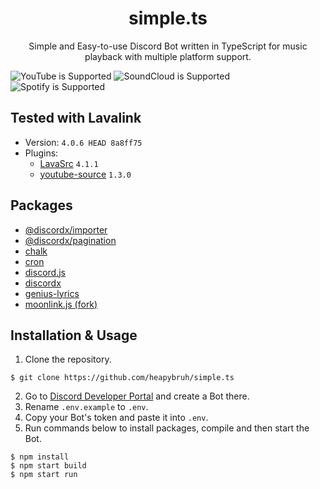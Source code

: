 <div align="center">
 <h1>simple.ts</h1>
 <p>Simple and Easy-to-use Discord Bot written in TypeScript for music playback with multiple platform support.</p>
</div>

![YouTube is Supported](https://img.shields.io/badge/YouTube-Supported-Green?logo=youtube)
![SoundCloud is Supported](https://img.shields.io/badge/SoundCloud-Supported-Green?logo=soundcloud)
![Spotify is Supported](https://img.shields.io/badge/Spotify-Supported-Green?logo=spotify)

## Tested with Lavalink

- Version: `4.0.6 HEAD 8a8ff75`
- Plugins:
  - [LavaSrc](https://github.com/topi314/LavaSrc) `4.1.1`
  - [youtube-source](https://github.com/lavalink-devs/youtube-source) `1.3.0`

## Packages

- [@discordx/importer](https://www.npmjs.com/package/@discordx/importer)
- [@discordx/pagination](https://www.npmjs.com/package/@discordx/pagination)
- [chalk](https://www.npmjs.com/package/chalk)
- [cron](https://www.npmjs.com/package/cron)
- [discord.js](https://www.npmjs.com/package/discord.js)
- [discordx](https://www.npmjs.com/package/discordx)
- [genius-lyrics](https://www.npmjs.com/package/genius-lyrics)
- [moonlink.js (fork)](https://github.com/heapybruh/moonlink.js)

## Installation & Usage

1. Clone the repository.

```
$ git clone https://github.com/heapybruh/simple.ts
```

2. Go to [Discord Developer Portal](https://discord.com/developers/applications/) and create a Bot there.
3. Rename `.env.example` to `.env`.
4. Copy your Bot's token and paste it into `.env`.
5. Run commands below to install packages, compile and then start the Bot.

```
$ npm install
$ npm start build
$ npm start run
```
